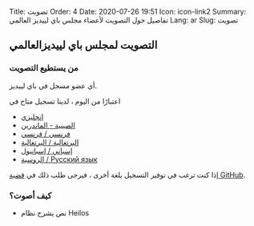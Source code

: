 Title: تصويت
Order: 4
Date: 2020-07-26 19:51
Icon: icon-link2
Summary: تفاصيل حول التصويت لأعضاء مجلس باي لييديز العالمي
Lang: ar
Slug: تصويت

## التصويت لمجلس باي لييديزالعالمي

### من يستطيع التصويت

أي عضو مسجل في باي لييديز.

اعتبارًا من اليوم ، لدينا تسجيل متاح في

- [إنجليزي](https://forms.gle/f3M4JUzA7JH48Swo8)
- [الصينية - الماندرين](https://docs.google.com/forms/d/e/1F[IpQLSfUMzknSnq55KRpDYuJh2dWUt5r3hjvete-2jHgqSgSWWTo-w/viewform?usp=sf_link)
- [فرنسي / فرنسي](https://docs.google.com/forms/d/e/1F[IpQLSciDGjrh0m66Oa-o-qZH5jYdXFKcpEOjeSoC4IaebY22ofOXA/viewform?usp=sf_link)
- [البرتغالية / البرتغالية](https://forms.gle/9AdTdBr67ikiAFXSA)
- [إسباني / إسبانيول](https://forms.gle/CaDhPsjLgEmrqV7RA)
- [الروسية / Русский язык](https://docs.google.com/forms/d/e/1FAIpQLScs5W-ujSTs4tkd_85LJ0Nr5UTgpsyJv0kBUaadk7fKbVSUrA/viewform؟usp=sf_link)

إذا كنت ترغب في توفير التسجيل بلغة أخرى ، فيرجى طلب ذلك في [قضية GitHub](https://github.com/pyladies/global-organizing/issues/54).

### كيف أصوت؟

- نص يشرح نظام Heilos
